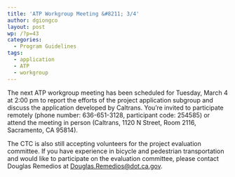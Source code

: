 ```yaml
---
title: 'ATP Workgroup Meeting &#8211; 3/4'
author: dgiongco
layout: post
wp: /?p=43
categories:
  - Program Guidelines
tags:
  - application
  - ATP
  - workgroup
---
```

The next ATP workgroup meeting has been scheduled for Tuesday, March 4 at 2:00 pm to report the efforts of the project application subgroup and discuss the application developed by Caltrans. You’re invited to participate remotely (phone number: 636-651-3128, participant code: 254585) or attend the meeting in person (Caltrans, 1120 N Street, Room 2116, Sacramento, CA 95814).

The CTC is also still accepting volunteers for the project evaluation committee. If you have experience in bicycle and pedestrian transportation and would like to participate on the evaluation committee, please contact Douglas Remedios at Douglas.Remedios@dot.ca.gov.